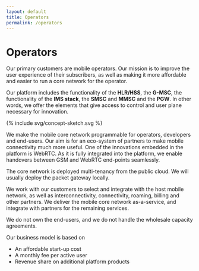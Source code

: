 ```yaml
---
layout: default
title: Operators
permalink: /operators
---
```


# Operators

Our primary customers are mobile operators. Our mission is to improve the user experience of their subscribers, as well as making it more affordable and easier to run a core network for the operator.

Our platform includes the functionality of the <b uk-tooltip="title: Home Location Register/Home Subscriber Server">HLR/HSS</b>, the <b uk-tooltip="title: Mobile Switching Center">G-MSC</b>, the functionality of the <b uk-tooltip="title: IP Multimedia Subsystem">IMS stack</b>, the <b uk-tooltip="title: Short Message Service Center">SMSC</b> and <b uk-tooltip="title: Multimedia Service Center">MMSC</b> and the <b uk-tooltip="title: Package Data Network Gateway">PGW</b>. In other words, we offer the elements that give access to control and user plane necessary for innovation.  

{% include svg/concept-sketch.svg %}

We make the mobile core network programmable for operators, developers and end-users. Our aim is for an eco-system of partners to make  mobile connectivity much more useful. One of the  innovations embedded in the platform is WebRTC. As it is fully integrated into the platform, we enable handovers between GSM and WebRTC end-points seamlessly.

The core network is deployed multi-tenancy from the public cloud. We will usually deploy the packet gateway locally. 

We work with our customers to select and integrate with the host mobile network, as well as interconnectivity, connectivity, roaming, billing and other partners. We deliver the mobile core network as-a-service, and integrate with partners for the remaining services. 

We do not own the end-users, and we do not handle the wholesale capacity agreements. 

Our business model is based on 
- An affordable start-up cost 
- A monthly fee per active user
- Revenue share on additional platform products
